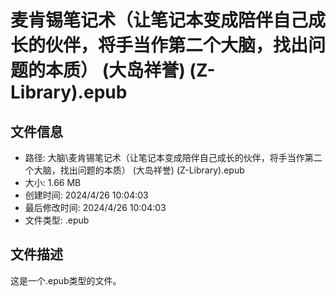 ﻿# 麦肯锡笔记术（让笔记本变成陪伴自己成长的伙伴，将手当作第二个大脑，找出问题的本质） (大岛祥誉) (Z-Library).epub

## 文件信息
- 路径: 大脑\麦肯锡笔记术（让笔记本变成陪伴自己成长的伙伴，将手当作第二个大脑，找出问题的本质） (大岛祥誉) (Z-Library).epub
- 大小: 1.66 MB
- 创建时间: 2024/4/26 10:04:03
- 最后修改时间: 2024/4/26 10:04:03
- 文件类型: .epub

## 文件描述
这是一个.epub类型的文件。


